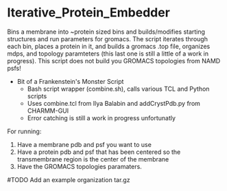 # Iterative_Protein_Embedder

Bins a membrane into ~protein sized bins and builds/modifies starting structures and run parameters for gromacs. The script iterates through each bin, places a protein in it, and builds a gromacs .top file, organizes mdps, and topology paramteters (this last one is still a little of a work in progress). This script does not build you GROMACS topologies from NAMD psfs! 

* Bit of a Frankenstein's Monster Script
	* Bash script wrapper (combine.sh), calls various TCL and Python scripts
	* Uses combine.tcl from Ilya Balabin and addCrystPdb.py from CHARMM-GUI
	* Error catching is still a work in progress unfortunatly

For running:
1. Have a membrane pdb and psf you want to use
2. Have a protein pdb and psf that has been centered so the transmembrane region is the center of the membrane
3. Have the GROMACS topologies paramaters.

#TODO Add an example organization tar.gz
